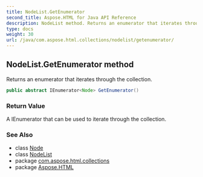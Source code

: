 ```yaml
---
title: NodeList.GetEnumerator
second_title: Aspose.HTML for Java API Reference
description: NodeList method. Returns an enumerator that iterates through the collection
type: docs
weight: 30
url: /java/com.aspose.html.collections/nodelist/getenumerator/
---
```

## NodeList.GetEnumerator method

Returns an enumerator that iterates through the collection.

```java
public abstract IEnumerator<Node> GetEnumerator()
```

### Return Value

A IEnumerator that can be used to iterate through the collection.

### See Also

* class [Node](../../../com.aspose.html.dom/node/)
* class [NodeList](../)
* package [com.aspose.html.collections](../../nodelist/)
* package [Aspose.HTML](../../../)
